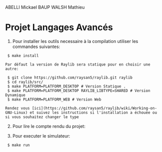 ABELLI Mickael BAUP WALSH Mathieu

# Projet Langages Avancés


1. Pour installer les outils necessaire à la compilation utiliser les commandes suivantes: 

```
 $ make install
```

    Par défaut la version de Raylib sera statique pour en choisir une autre:

```
 $ git clone https://github.com/raysan5/raylib.git raylib
 $ cd raylib/src/
 $ make PLATFORM=PLATFORM_DESKTOP # Version Statique .
 $ make PLATFORM=PLATFORM_DESKTOP RAYLIB_LIBTYPE=SHARED # Version Dynamique
 $ make PLATFORM=PLATFORM_WEB # Version Web
```

    Rendez vous [ici](https://github.com/raysan5/raylib/wiki/Working-on-GNU-Linux) et suivez les instructions si l'installation a échouée ou si vous souhaitez changer le type


2. Pour lire le compte rendu du projet:



3. Pour executer le simulateur:

```
 $ make run
```

